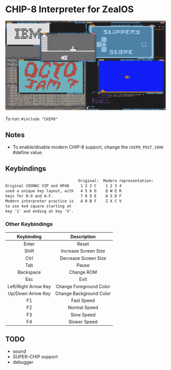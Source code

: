 # CHIP-8 Interpreter for ZealOS

![CHIP8](example.gif)

To run: `#include "CHIP8"`

## Notes

- To enable/disable modern CHIP-8 support, change the `CHIP8_POST_1990` #define value.

## Keybindings

```
                                Original:  Modern representation:
Original COSMAC VIP and HP48     1 2 3 C    1 2 3 4
used a unique key layout, with   4 5 6 D    Q W E R
keys for 0-9 and A-F.            7 8 9 E    A S D F
Modern interpreter practice is   A 0 B F    Z X C V
to use 4x4 square starting at
key '1' and ending at key 'V'.
```

### Other Keybindings

|Keybinding|Description|
|:-:|:-:|
|Enter|Reset|
|Shift|Increase Screen Size|
|Ctrl|Decrease Screen Size|
|Tab|Pause|
|Backspace|Change ROM|
|Esc|Exit|
|Left/Right Arrow Key|Change Foreground Color|
|Up/Down Arrow Key|Change Background Color|
|F1|Fast Speed|
|F2|Normal Speed|
|F3|Slow Speed|
|F4|Slower Speed|

## TODO

- sound
- SUPER-CHIP support
- debugger


